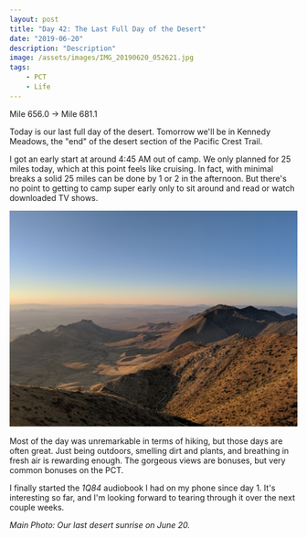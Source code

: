 ```yaml
---
layout: post
title: "Day 42: The Last Full Day of the Desert"
date: "2019-06-20"
description: "Description"
image: /assets/images/IMG_20190620_052621.jpg
tags:
    - PCT
    - Life
---
```

Mile 656.0 -> Mile 681.1

Today is our last full day of the desert. Tomorrow we'll be in Kennedy Meadows, the "end" of the desert section of the Pacific Crest Trail.

I got an early start at around 4:45 AM out of camp. We only planned for 25 miles today, which at this point feels like cruising. In fact, with minimal breaks a solid 25 miles can be done by 1 or 2 in the afternoon. But there's no point to getting to camp super early only to sit around and read or watch downloaded TV shows.

![](/assets/images/IMG_20190620_055558.jpg)

Most of the day was unremarkable in terms of hiking, but those days are often great. Just being outdoors, smelling dirt and plants, and breathing in fresh air is rewarding enough. The gorgeous views are bonuses, but very common bonuses on the PCT. 

I finally started the *1Q84* audiobook I had on my phone since day 1. It's interesting so far, and I'm looking forward to tearing through it over the next couple weeks. 

*Main Photo: Our last desert sunrise on June 20.*
